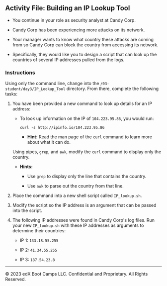 ## Activity File: Building an IP Lookup Tool  
  
- You continue in your role as security analyst at Candy Corp.

- Candy Corp has been experiencing more attacks on its network.

- Your manager wants to know what country these attacks are coming from so Candy Corp can block the country from accessing its network.

- Specifically, they would like you to design a script that can look up the countries of several IP addresses pulled from the logs.

### Instructions

Using only the command line, change into the `/03-student/day3/IP_Lookup_Tool` directory. From there, complete the following tasks:
  
1. You have been provided a new command to look up details for an IP address:

     - To look up information on the IP of `104.223.95.86`, you would run:  

        `curl -s http://ipinfo.io/104.223.95.86`

       - **Hint:** Read the man page of the `curl` command to learn more about what it can do.

   Using  pipes, `grep`, and `awk`, modify the `curl` command to display only the country.

      - **Hints:**

         - Use `grep` to display only the line that contains the country. 

         - Use `awk` to parse out the country from that line.

  2.  Place the command into a new shell script called `IP_lookup.sh`.

  3.  Modify the script so the IP address is an argument that can be passed into the script.

  4. The following IP addresses were found in Candy Corp's log files. Run your new  `IP_lookup.sh` with these IP addresses as arguments to determine their countries:

       - IP 1: `133.18.55.255`

       - IP 2: `41.34.55.255`

       - IP 3: `187.54.23.8`

--- 

© 2023 edX Boot Camps LLC. Confidential and Proprietary. All Rights Reserved.
